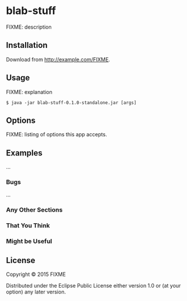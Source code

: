 # blab-stuff

FIXME: description

## Installation

Download from http://example.com/FIXME.

## Usage

FIXME: explanation

    $ java -jar blab-stuff-0.1.0-standalone.jar [args]

## Options

FIXME: listing of options this app accepts.

## Examples

...

### Bugs

...

### Any Other Sections
### That You Think
### Might be Useful

## License

Copyright © 2015 FIXME

Distributed under the Eclipse Public License either version 1.0 or (at
your option) any later version.
